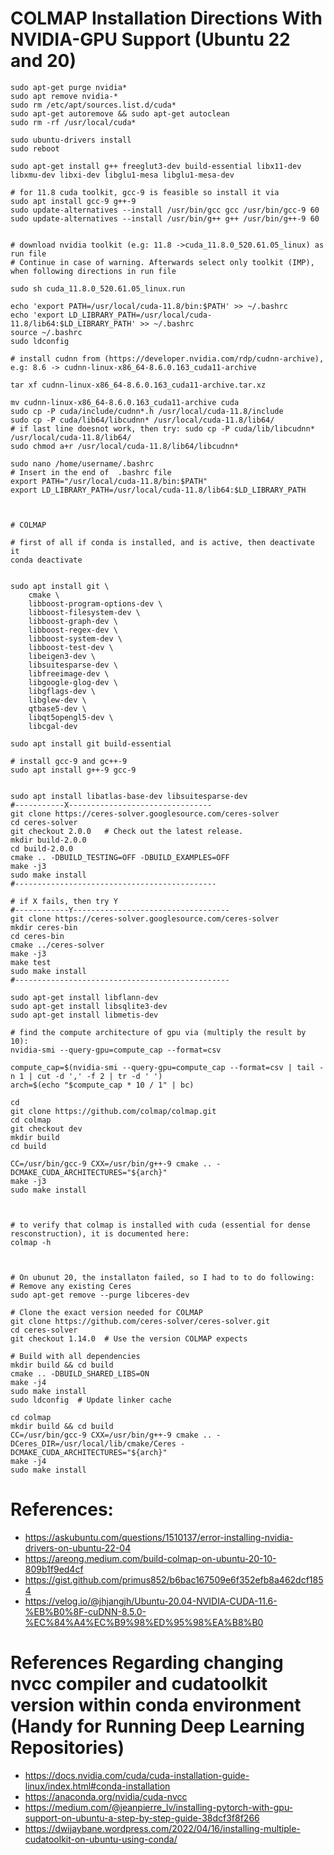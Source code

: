 # COLMAP Installation Directions With NVIDIA-GPU Support (Ubuntu 22 and 20)

```console
sudo apt-get purge nvidia*
sudo apt remove nvidia-*
sudo rm /etc/apt/sources.list.d/cuda*
sudo apt-get autoremove && sudo apt-get autoclean
sudo rm -rf /usr/local/cuda*

sudo ubuntu-drivers install
sudo reboot

sudo apt-get install g++ freeglut3-dev build-essential libx11-dev libxmu-dev libxi-dev libglu1-mesa libglu1-mesa-dev

# for 11.8 cuda toolkit, gcc-9 is feasible so install it via
sudo apt install gcc-9 g++-9
sudo update-alternatives --install /usr/bin/gcc gcc /usr/bin/gcc-9 60
sudo update-alternatives --install /usr/bin/g++ g++ /usr/bin/g++-9 60


# download nvidia toolkit (e.g: 11.8 ->cuda_11.8.0_520.61.05_linux) as run file
# Continue in case of warning. Afterwards select only toolkit (IMP), when following directions in run file

sudo sh cuda_11.8.0_520.61.05_linux.run

echo 'export PATH=/usr/local/cuda-11.8/bin:$PATH' >> ~/.bashrc
echo 'export LD_LIBRARY_PATH=/usr/local/cuda-11.8/lib64:$LD_LIBRARY_PATH' >> ~/.bashrc
source ~/.bashrc
sudo ldconfig

# install cudnn from (https://developer.nvidia.com/rdp/cudnn-archive), e.g: 8.6 -> cudnn-linux-x86_64-8.6.0.163_cuda11-archive

tar xf cudnn-linux-x86_64-8.6.0.163_cuda11-archive.tar.xz

mv cudnn-linux-x86_64-8.6.0.163_cuda11-archive cuda
sudo cp -P cuda/include/cudnn*.h /usr/local/cuda-11.8/include
sudo cp -P cuda/lib64/libcudnn* /usr/local/cuda-11.8/lib64/
# if last line doesnot work, then try: sudo cp -P cuda/lib/libcudnn* /usr/local/cuda-11.8/lib64/
sudo chmod a+r /usr/local/cuda-11.8/lib64/libcudnn*

sudo nano /home/username/.bashrc
# Insert in the end of  .bashrc file
export PATH="/usr/local/cuda-11.8/bin:$PATH"
export LD_LIBRARY_PATH=/usr/local/cuda-11.8/lib64:$LD_LIBRARY_PATH



# COLMAP

# first of all if conda is installed, and is active, then deactivate it
conda deactivate


sudo apt install git \
    cmake \
    libboost-program-options-dev \
    libboost-filesystem-dev \
    libboost-graph-dev \
    libboost-regex-dev \
    libboost-system-dev \
    libboost-test-dev \
    libeigen3-dev \
    libsuitesparse-dev \
    libfreeimage-dev \
    libgoogle-glog-dev \
    libgflags-dev \
    libglew-dev \
    qtbase5-dev \
    libqt5opengl5-dev \
    libcgal-dev

sudo apt install git build-essential

# install gcc-9 and gc++-9
sudo apt install g++-9 gcc-9


sudo apt install libatlas-base-dev libsuitesparse-dev
#-----------X--------------------------------
git clone https://ceres-solver.googlesource.com/ceres-solver
cd ceres-solver
git checkout 2.0.0   # Check out the latest release.
mkdir build-2.0.0
cd build-2.0.0
cmake .. -DBUILD_TESTING=OFF -DBUILD_EXAMPLES=OFF
make -j3
sudo make install
#---------------------------------------------

# if X fails, then try Y
#------------Y-----------------------------------
git clone https://ceres-solver.googlesource.com/ceres-solver
mkdir ceres-bin
cd ceres-bin
cmake ../ceres-solver
make -j3
make test
sudo make install
#------------------------------------------------

sudo apt-get install libflann-dev
sudo apt-get install libsqlite3-dev
sudo apt-get install libmetis-dev

# find the compute architecture of gpu via (multiply the result by 10):
nvidia-smi --query-gpu=compute_cap --format=csv

compute_cap=$(nvidia-smi --query-gpu=compute_cap --format=csv | tail -n 1 | cut -d ',' -f 2 | tr -d ' ')
arch=$(echo "$compute_cap * 10 / 1" | bc)

cd
git clone https://github.com/colmap/colmap.git
cd colmap
git checkout dev
mkdir build
cd build

CC=/usr/bin/gcc-9 CXX=/usr/bin/g++-9 cmake .. -DCMAKE_CUDA_ARCHITECTURES="${arch}"
make -j3
sudo make install



# to verify that colmap is installed with cuda (essential for dense resconstruction), it is documented here:
colmap -h



# On ubunut 20, the installaton failed, so I had to to do following:
# Remove any existing Ceres
sudo apt-get remove --purge libceres-dev

# Clone the exact version needed for COLMAP
git clone https://github.com/ceres-solver/ceres-solver.git
cd ceres-solver
git checkout 1.14.0  # Use the version COLMAP expects

# Build with all dependencies
mkdir build && cd build
cmake .. -DBUILD_SHARED_LIBS=ON
make -j4
sudo make install
sudo ldconfig  # Update linker cache

cd colmap
mkdir build && cd build
CC=/usr/bin/gcc-9 CXX=/usr/bin/g++-9 cmake .. -DCeres_DIR=/usr/local/lib/cmake/Ceres -DCMAKE_CUDA_ARCHITECTURES="${arch}"
make -j4
sudo make install
```




# References:
- https://askubuntu.com/questions/1510137/error-installing-nvidia-drivers-on-ubuntu-22-04
- https://areong.medium.com/build-colmap-on-ubuntu-20-10-809b1f9ed4cf
- https://gist.github.com/primus852/b6bac167509e6f352efb8a462dcf1854
- https://velog.io/@jhjangjh/Ubuntu-20.04-NVIDIA-CUDA-11.6-%EB%B0%8F-cuDNN-8.5.0-%EC%84%A4%EC%B9%98%ED%95%98%EA%B8%B0


# References Regarding changing nvcc compiler and cudatoolkit version within conda environment (Handy for Running Deep Learning Repositories)
- https://docs.nvidia.com/cuda/cuda-installation-guide-linux/index.html#conda-installation
- https://anaconda.org/nvidia/cuda-nvcc
- https://medium.com/@jeanpierre_lv/installing-pytorch-with-gpu-support-on-ubuntu-a-step-by-step-guide-38dcf3f8f266
- https://dwijaybane.wordpress.com/2022/04/16/installing-multiple-cudatoolkit-on-ubuntu-using-conda/









    




